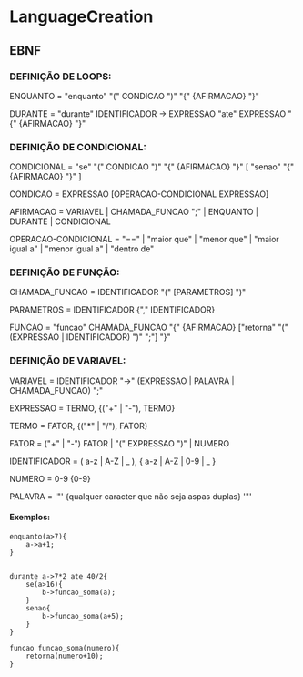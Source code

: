# LanguageCreation

## EBNF

### DEFINIÇÃO DE LOOPS:

ENQUANTO = "enquanto" "(" CONDICAO ")" "{" {AFIRMACAO} "}"

DURANTE = "durante" IDENTIFICADOR -> EXPRESSAO "ate" EXPRESSAO "{" {AFIRMACAO} "}"

### DEFINIÇÃO DE CONDICIONAL:

CONDICIONAL = "se" "(" CONDICAO ")" "{" {AFIRMACAO} "}" [ "senao" "{" {AFIRMACAO} "}" ]

CONDICAO = EXPRESSAO [OPERACAO-CONDICIONAL EXPRESSAO]

AFIRMACAO = VARIAVEL | CHAMADA_FUNCAO ";" | ENQUANTO | DURANTE | CONDICIONAL

OPERACAO-CONDICIONAL = "==" | "maior que" | "menor que" | "maior igual a" | "menor igual a" | "dentro de"

### DEFINIÇÃO DE FUNÇÃO:

CHAMADA_FUNCAO = IDENTIFICADOR "(" [PARAMETROS] ")"

PARAMETROS = IDENTIFICADOR {"," IDENTIFICADOR}

FUNCAO = "funcao" CHAMADA_FUNCAO "{" {AFIRMACAO} ["retorna" "(" (EXPRESSAO | IDENTIFICADOR) ")" ";"] "}"

### DEFINIÇÃO DE VARIAVEL:

VARIAVEL = IDENTIFICADOR "->" (EXPRESSAO | PALAVRA | CHAMADA_FUNCAO) ";"

EXPRESSAO = TERMO, {("+" | "-"), TERMO}

TERMO = FATOR, {("*" | "/"), FATOR}

FATOR = ("+" | "-") FATOR | "(" EXPRESSAO ")" | NUMERO

IDENTIFICADOR = ( a-z | A-Z | _ ), { a-z | A-Z | 0-9 | _ }

NUMERO = 0-9 {0-9}

PALAVRA = '"' {qualquer caracter que não seja aspas duplas} '"'

#### Exemplos:

    enquanto(a>7){
        a->a+1;
    }
    
    
    durante a->7*2 ate 40/2{
        se(a>16){
            b->funcao_soma(a);
        }
        senao{
            b->funcao_soma(a+5);
        }
    }

    funcao funcao_soma(numero){
        retorna(numero+10);
    }
